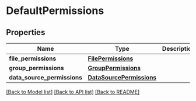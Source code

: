 # DefaultPermissions


## Properties
Name | Type | Description | Notes
------------ | ------------- | ------------- | -------------
**file_permissions** | [**FilePermissions**](FilePermissions.md) |  | [optional] 
**group_permissions** | [**GroupPermissions**](GroupPermissions.md) |  | [optional] 
**data_source_permissions** | [**DataSourcePermissions**](DataSourcePermissions.md) |  | [optional] 

[[Back to Model list]](../README.md#documentation-for-models) [[Back to API list]](../README.md#documentation-for-api-endpoints) [[Back to README]](../README.md)


